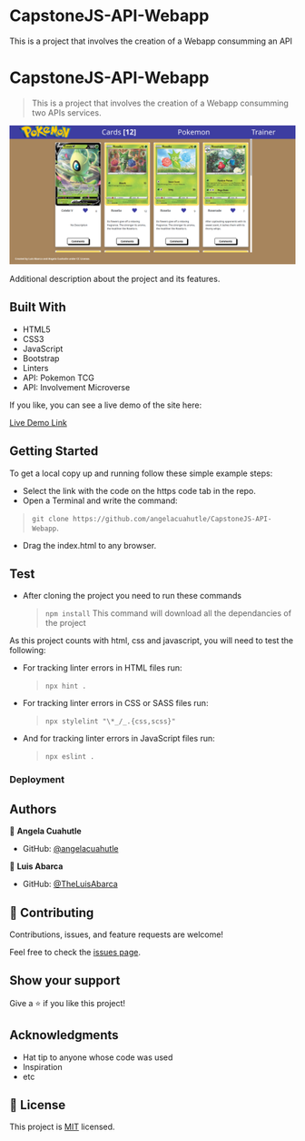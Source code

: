 # CapstoneJS-API-Webapp
This is a project that involves the creation of a Webapp consumming an API


# CapstoneJS-API-Webapp

> This is a project that involves the creation of a Webapp consumming two APIs services.

![Desktop_image](./desktop_ver.png) 

Additional description about the project and its features.

## Built With

- HTML5
- CSS3
- JavaScript
- Bootstrap
- Linters
- API: Pokemon TCG
- API: Involvement Microverse

If you like, you can see a live demo of the site here:

[Live Demo Link](https://angelacuahutle.github.io/CapstoneJS-API-Webapp/dist)

## Getting Started

To get a local copy up and running follow these simple example steps:

- Select the link with the code on the https code tab in the repo.
- Open a Terminal and write the command: 
> `git clone https://github.com/angelacuahutle/CapstoneJS-API-Webapp`.
- Drag the index.html to any browser.


## Test

- After cloning the project you need to run these commands

  > `npm install`
  > This command will download all the dependancies of the project

As this project counts with html, css and javascript, you will need to test the following:

- For tracking linter errors in HTML files run:

  > `npx hint .`

- For tracking linter errors in CSS or SASS  files run:

  > `npx stylelint "\*_/_.{css,scss}"`

- And for tracking linter errors in JavaScript files run:

  > `npx eslint .`

### Deployment



## Authors

👤 **Angela Cuahutle**
- GitHub: [@angelacuahutle](https://angelacuahutle/CapstoneJS-API-Webapp)

👤 **Luis Abarca**

- GitHub: [@TheLuisAbarca](https://github.com/TheLuisAbarca)

## 🤝 Contributing

Contributions, issues, and feature requests are welcome!

Feel free to check the [issues page](../../issues/).

## Show your support

Give a ⭐️ if you like this project!

## Acknowledgments

- Hat tip to anyone whose code was used
- Inspiration
- etc

## 📝 License

This project is [MIT](./MIT.md) licensed.
